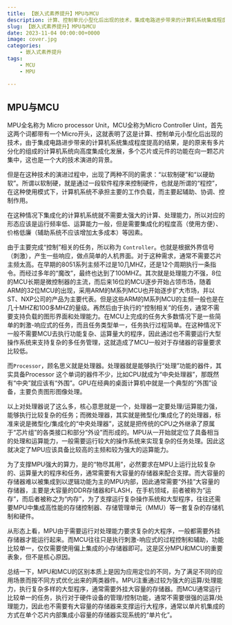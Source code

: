 ```yaml
---
title: 【嵌入式素养提升】MPU与MCU
description: 计算、控制单元小型化后出现的技术，集成电路进步带来的计算机系统集成程度提高的结果。
slug: 【嵌入式素养提升】MPU与MCU
date: 2023-11-04 00:00:00+0000
image: cover.jpg
categories:
    - 嵌入式素养提升
tags:
    - MCU
    - MPU

---
```




## MPU与MCU

MPU全名称为 Micro processor Unit，MCU全称为Micro Controller Uint，首先这两个词都带有一个Micro开头，这就表明了这是计算、控制单元小型化后出现的技术，由于集成电路进步带来的计算机系统集成程度提高的结果，是的原来有多片分化的组成的计算机系统向高度集成化发展，多个芯片或元件的功能在向一颗芯片集中，这也是一个大的技术演进的背景。

但是在这种技术的演进过程中，出现了两种不同的需求：“以软制硬”和“以硬助软”。所谓以软制硬，就是通过一段软件程序来控制硬件，也就是所谓的“程控”，在这种使用模式下，计算机系统不承担主要的工作负载，而主要起辅助、协调、控制作用。

在这种情况下集成化的计算机系统就不需要太强大的计算、处理能力，所以对应的形态应该是运行频率低、运算能力一般，但是需要集成化的程度高（使用方便）、价格低廉（辅助系统不应该增加太多成本）等因素。

由于主要完成“控制”相关的任务，所以称为 `Controller`。也就是根据外界信号（刺激），产生一些响应，做点简单的人机界面。对于这种需求，通常不需要芯片主频太高。在早期的8051系列主频不过是10几MHZ，还是12个周期执行一条指令。而经过多年的“魔改”，最终也达到了100MHZ。其次就是处理能力不强，8位的MCU长期是微控制器的主流，而后来16位的MCU逐步开始占领市场，随着ARM的32位MCU的出现，采用ARM的M系列MCU也开始逐步扩大市场，并以ST、NXP公司的产品为主要代表。但是这些ARM的M系列MCU的主频一般也是在几十MHZ和100多MHZ的量级。再然后由于执行的“控制相关”的任务，通常不需要支持负载的图形界面和处理能力。在MCU上完成的任务大多数情况下是一些简单的刺激-响应式的任务，而且任务类型单一，任务执行过程简单。在这种情况下一般不需要MCU去执行功能复杂、运算量大的程序，因此通过也不需要运行大型操作系统来支持复杂的多任务管理，这就造成了MCU一般对于存储器的容量要求比较低。

而`Processor`，顾名思义就是处理器。处理器就是能够执行“处理”功能的器件，其实具备Processor 这个单词的器件不少，比如CPU就成为“中央处理器”，那既然有“中央”就应该有“外围”。GPU在经典的桌面计算机中就是一个典型的“外围”设备，主要负责图形图像处理。

以上对处理器说了这么多，核心意思就是一个，处理器一定要处理/运算能力强，能够执行比较复杂的任务；而微处理器，其实就是微型化/集成化了的处理器，标准来说是微型化/集成化的“中央处理器”，这就是把传统的CPU之外继承了原属于“芯片组”的各类接口和部分“外设”而形成的。MPU从一开始就定位了具备相当的处理和运算能力，一般需要运行较大的操作系统来实现复杂的任务处理。因此这就决定了MPU应该具备比较高的主频和较为强大的运算能力。

为了支撑MPU强大的算力，是的“物尽其用”，必然要求在MPU上运行比较复杂的、运算量大的程序和任务，通常需要有大容量的存储器来配合支撑。而大容量的存储器难以被集成到以逻辑功能为主的MPU内部，因此通常需要“外挂”大容量的存储器，主要是大容量的DDR存储器和FLASH，在手机领域，前者被称为“运存”，而后者被称之为“内存”，为了支撑运行复杂操作系统和大型程序，往往还需要MPU中集成高性能的存储控制器、存储管理单元（MMU）等一套复杂的存储机制和硬件。

从形态上看，MPU由于需要运行对处理能力要求复杂的大程序，一般都需要外挂存储器才能运行起来。而MCU往往只是执行刺激-响应式的过程控制和辅助，功能比较单一，仅仅需要使用偏上集成的小存储器即可。这是区分MPU和MCU的重要表象，但不是核心原因。

总结一下，MPU和MCU的区别本质上是因为应用定位的不同，为了满足不同的应用场景而按不同方式优化出来的两类器件。MPU注重通过较为强大的运算/处理能力，执行复杂多样的大型程序，通常需要外挂大容量的存储器。而MCU通常运行比较单一的任务，执行对于硬件设备的管理/控制功能，通常不需要很强的运算/处理能力，因此也不需要有大容量的存储器来支撑运行大程序，通常以单片机集成的方式在单个芯片内部集成小容量的存储器实现系统的“单片化”。

